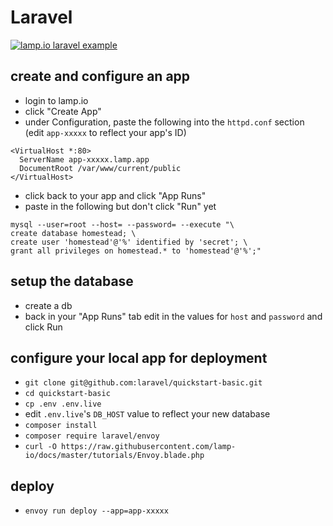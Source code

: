 # Laravel

[![lamp.io laravel example](https://img.youtube.com/vi/qsLBDoMCYDs/0.jpg)](https://www.youtube.com/watch?v=qsLBDoMCYDs)

## create and configure an app 
- login to lamp.io
- click "Create App"
- under Configuration, paste the following into the `httpd.conf` section 
(edit `app-xxxxx` to reflect your app's ID)
```
<VirtualHost *:80>
  ServerName app-xxxxx.lamp.app
  DocumentRoot /var/www/current/public
</VirtualHost>
``` 
- click back to your app and click "App Runs"
- paste in the following but don't click "Run" yet
```
mysql --user=root --host= --password= --execute "\
create database homestead; \
create user 'homestead'@'%' identified by 'secret'; \
grant all privileges on homestead.* to 'homestead'@'%';"
```

## setup the database
- create a db
- back in your "App Runs" tab edit in the values for `host` and `password` and click Run

## configure your local app for deployment
- `git clone git@github.com:laravel/quickstart-basic.git`
- `cd quickstart-basic`
- `cp .env .env.live`
- edit `.env.live`'s `DB_HOST` value to reflect your new database
- `composer install`
- `composer require laravel/envoy`
- `curl -O https://raw.githubusercontent.com/lamp-io/docs/master/tutorials/Envoy.blade.php`

## deploy
- `envoy run deploy --app=app-xxxxx`
